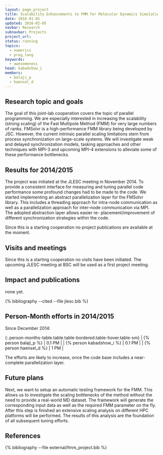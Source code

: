 ```yaml
---
layout: page_project
title: Scalability Enhancements to FMM for Molecular Dynamics Simulations
date: 2016-01-01
updated: 2016-02-05
navbar: Research
subnavbar: Projects
project_url:
status: running
topics:
  - numerics
  - prog_lang
keywords:
  - awesomeness
head: kabadshow_i
members:
  - balaji_p
  - haensel_d
---
```


## Research topic and goals
The goal of this joint-lab cooperation covers the topic of parallel programming.
We are especially interested in increasing the scalability (strong scaling) of the Fast Multipole Method (FMM) for very large numbers of ranks.
FMSolvr is a high-performance FMM library being developed by JSC.
However, the current intrinsic parallel scaling limitations stem from process synchronization on large-scale systems.
We will investigate weak and delayed synchronization models, tasking approaches and other techniques with MPI-3 and upcoming MPI-4 extensions to alleviate some of these performance bottlenecks.

## Results for 2014/2015
The project was initiated at the JLESC meeting in November 2014.
To provide a consistent interface for measuring and tuning parallel code performance some profound changes had to be made to the code.
We started implementing an abstract parallelization layer for the FMSolvr library.
This includes a threading approach for intra-node communication as well as a parallelization approach for inter-node communication via MPI.
The adopted abstraction layer allows easier re- placement/improvement of different synchronization strategies within the code.

Since this is a starting cooperation no project publications are available at the moment.

## Visits and meetings
Since this is a starting cooperation no visits have been initiated.
The upcoming JLESC meeting at BSC will be used as a first project meeting.

## Impact and publications
none yet.

<!--

-->
{% bibliography --cited --file jlesc.bib %}


## Person-Month efforts in 2014/2015
Since December 2014:

{:.person-months-table.table.table-bordered.table-hover.table-sm}
| {% person balaji_p %}    | 0.1 PM |
| {% person kabadshow_i %} | 0.1 PM |
| {% person haensel_d %}   | 1 PM   |

The efforts are likely to increase, once the code base includes a near-complete parallelization layer.

## Future plans
Next, we want to setup an automatic testing framework for the FMM.
This allows us to investigate the scaling bottlenecks of the method without the need to provide a real-world MD dataset.
The framework will generate the corresponding input data as well as the required FMM parameter on the fly.
After this step is finished an extensive scaling analysis on different HPC platforms will be performed.
The results of this analysis are the foundation of all subsequent tuning efforts.

## References
{% bibliography --file external/fmm_project.bib %}
